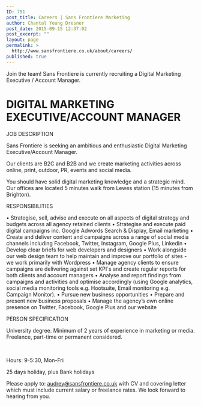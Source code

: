 ```yaml
---
ID: 791
post_title: Careers | Sans Frontiere Marketing
author: Chantal Yeung Dresner
post_date: 2015-09-15 12:37:02
post_excerpt: ""
layout: page
permalink: >
  http://www.sansfrontiere.co.uk/about/careers/
published: true
---
```

Join the team! Sans Frontiere is currently recruiting a Digital Marketing Executive / Account Manager.
<h1>DIGITAL MARKETING EXECUTIVE/ACCOUNT MANAGER</h1>
JOB DESCRIPTION

Sans Frontiere is seeking an ambitious and enthusiastic Digital Marketing Executive/Account Manager.

Our clients are B2C and B2B and we create marketing activities across online, print, outdoor, PR, events and social media.

You should have solid digital marketing knowledge and a strategic mind. Our offices are located 5 minutes walk from Lewes station (15 minutes from Brighton).

RESPONSIBILITIES

• Strategise, sell, advise and execute on all aspects of digital strategy and budgets across all agency retained clients
• Strategise and execute paid digital campaigns inc. Google Adwords Search &amp; Display, Email marketing
• Create and deliver content and campaigns across a range of social media channels including Facebook, Twitter, Instagram, Google Plus, Linkedin 
• Develop clear briefs for web developers and designers
• Work alongside our web design team to help maintain and improve our portfolio of sites - we work primarily with Wordpress
• Manage agency clients to ensure campaigns are delivering against set KPI´s and create regular reports for both clients and account managers
• Analyse and report findings from campaigns and activities and optimise accordingly (using Google analytics, social media monitoring tools e.g. Hootsuite, Email monitoring e.g. Campaign Monitor).
• Pursue new business opportunities 
• Prepare and present new business proposals
• Manage the agency’s own online presence on Twitter, Facebook, Google Plus and our website

PERSON SPECIFICATION

University degree.
Minimum of 2 years of experience in marketing or media.
Freelance, part-time or permanent considered.

&nbsp;

Hours: 9-5:30, Mon-Fri

25 days holiday, plus Bank holidays

Please apply to: audrey@sansfrontiere.co.uk with CV and covering letter which must include current salary or freelance rates. We look forward to hearing from you.